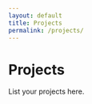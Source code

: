 ```yaml
---
layout: default
title: Projects
permalink: /projects/
---
```


# Projects

List your projects here.

